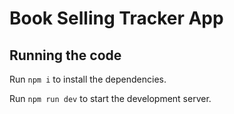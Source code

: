 
  # Book Selling Tracker App
  ## Running the code

  Run `npm i` to install the dependencies.

  Run `npm run dev` to start the development server.
  